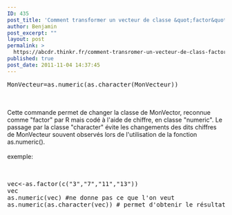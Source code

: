 ```yaml
---
ID: 435
post_title: 'Comment transformer un vecteur de classe &quot;factor&quot; vers la classe &quot;numeric&quot; dans R ?'
author: Benjamin
post_excerpt: ""
layout: post
permalink: >
  https://abcdr.thinkr.fr/comment-transromer-un-vecteur-de-class-factor-vers-la-class-numeric-dans-r/
published: true
post_date: 2011-11-04 14:37:45
---
```

 <pre>MonVecteur=as.numeric(as.character(MonVecteur))</pre> <br /><br />Cette commande permet de changer la classe de MonVector, reconnue comme "factor" par R mais codé à l'aide de chiffre, en classe "numeric". Le passage par la classe "character" évite les changements des dits chiffres de MonVecteur souvent observés lors de l'utilisation de la fonction as.numeric().<br /><br />exemple:<br /><br />  <pre><br />vec&lt;-as.factor(c("3","7","11","13")) <br />vec<br />as.numeric(vec) #ne donne pas ce que l'on veut<br />as.numeric(as.character(vec)) # permet d'obtenir le résultat voulu.<br /> </pre> <br /><br />